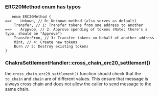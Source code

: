 ### ERC20Method enum has typos

```solidity
   enum ERC20Method {
==>    Unkown, // 0: Unknown method (also serves as default)
    Transfer, // 1: Transfer tokens from one address to another
==>    Arppvoe, // 2: Approve spending of tokens (Note: there's a typo, should be "Approve")
    TransferFrom, // 3: Transfer tokens on behalf of another address
    Mint, // 4: Create new tokens
    Burn // 5: Destroy existing tokens
}
```

### ChakraSettlementHandler::cross_chain_erc20_settlement()
the `cross_chain_erc20_settlement()` function should check that the `to_chain` and `chain` are of different values.  This ensure that message is always cross chain and does not allow the caller to send message to the same chain. 